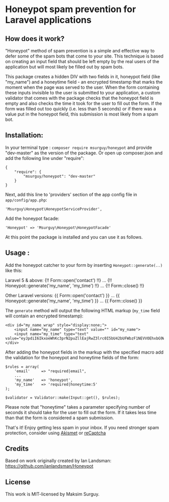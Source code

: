 Honeypot spam prevention for Laravel applications
=========

## How does it work? 

"Honeypot" method of spam prevention is a simple and effective way to defer some of the spam bots that come to your site. This technique is based on creating an input field that should be left empty by the real users of the application but will most likely be filled out by spam bots. 

This package creates a hidden DIV with two fields in it, honeypot field (like "my_name") and a honeytime field - an encrypted timestamp that marks the moment when the page was served to the user. When the form containing these inputs invisible to the user is submitted to your application, a custom validator that comes with the package checks that the honeypot field is empty and also checks the time it took for the user to fill out the form. If the form was filled out too quickly (i.e. less than 5 seconds) or if there was a value put in the honeypot field, this submission is most likely from a spam bot.

## Installation:

In your terminal type : `composer require msurguy/honeypot` and provide "dev-master" as the version of the package. Or open up composer.json and add the following line under "require":

    {
        "require": {
            "msurguy/honeypot": "dev-master"
        }
    }

Next, add this line to 'providers' section of the app config file in `app/config/app.php`:

    'Msurguy\Honeypot\HoneypotServiceProvider',

Add the honeypot facade:

    'Honeypot' => 'Msurguy\Honeypot\HoneypotFacade'

At this point the package is installed and you can use it as follows.

## Usage :

Add the honeypot catcher to your form by inserting `Honeypot::generate(..)` like this: 

Laravel 5 & above:
    {!! Form::open('contact') !!}
        ...
        {!! Honeypot::generate('my_name', 'my_time') !!}
        ...
    {!! Form::close() !!}
    
Other Laravel versions:
    {{ Form::open('contact') }}
        ...
        {{ Honeypot::generate('my_name', 'my_time') }}
        ...
    {{ Form::close() }}

The `generate` method will output the following HTML markup (`my_time` field will contain an encrypted timestamp):
    
    <div id="my_name_wrap" style="display:none;">
        <input name="my_name" type="text" value="" id="my_name">
        <input name="my_time" type="text" value="eyJpdiI6IkxoeWhKc3prN2puZllEajRwZ3lrc0I5bU42bUFWbzF1NEVVOEhxbG9WcFE9IiwidmFsdWUiOiJxNEtBT0NpYW5lUjJvWXp6VE45a1U0V3dNbk9Jd2RUNW42NFpiQWtTRllRPSIsIm1hYyI6IjAyMWQ0NWI1NTVkYTBjZTAxMTdhZmJmNTY0ZDI4Nzg4NzU3ODU4MjM1Y2MxNTVkYjAwNmFhNzBmNTdlNmJmMjkifQ==">
    </div>

After adding the honeypot fields in the markup with the specified macro add the validation for the honeypot and honeytime fields of the form: 

    $rules = array(
        'email'     => "required|email",
        ...
        'my_name'   => 'honeypot',
        'my_time'   => 'required|honeytime:5'
    );

    $validator = Validator::make(Input::get(), $rules);

Please note that "honeytime" takes a parameter specifying number of seconds it should take for the user to fill out the form. If it takes less time than that the form is considered a spam submission.

That's it! Enjoy getting less spam in your inbox. If you need stronger spam protection, consider using [Akismet](https://github.com/kenmoini/akismet) or [reCaptcha](https://github.com/dontspamagain/recaptcha)   

## Credits

Based on work originally created by Ian Landsman: <https://github.com/ianlandsman/Honeypot>

## License

This work is MIT-licensed by Maksim Surguy.
